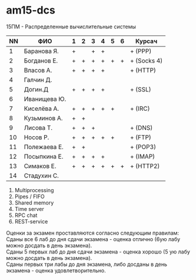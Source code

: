 # am15-dcs
15ПМ - Распределенные вычислительные системы

| NN  | ФИО              | 1   | 2   | 3   | 4   | 5   | 6   | Курсач |
| --- | ---------------- | --- | --- | --- | --- | --- | --- | ------ |
| 1   | Баранова Я.      |  +  |     |  +  |  +  |     |     |    + (PPP)  |
| 2   | Богданов Е.      |  +  |  +  |  +  |  +  |  +  |  +  |    + (Socks 4) |
| 3   | Власов А.        |  +  |  +  |  +  |  +  |     |     |    + (HTTP)  | 
| 4   | Галчин Д.        |     |     |     |     |     |     |        |
| 5   | Догин.Д          |  +  |  +  |  +  |  +  |     |     |    + (SSL)  | 
| 6   | Иванищева Ю.     |     |     |     |     |     |     |        | 
| 7   | Киселёва А.      |  +  |  +  |  +  |  +  |  +  |     |    + (IRC)  | 
| 8   | Кузьминов А.     |  +  |  +  |     |     |     |     |        |     
| 9   | Лисова Т.        |  +  |  +  |  +  |     |     |     |    + (DNS)   |   
| 10  | Носов Р.         |  +  |  +  |  +  |  +  |  +  |     |    + (FTP)  | 
| 11  | Полежаева Е.     |  +  |  +  |     |     |     |     |    + (POP3) |  
| 12  | Посыпкина Е.     |  +  |  +  |  +  |  +  |     |     |    + (IMAP)  |   
| 13  | Симаков Е.       |  +  |  +  |  +  |  +  |  +  |  +  |    + (HTTP2) |     
| 14  | Стадухин С.      |     |     |     |     |     |     |        |

1. Multiprocessing
2. Pipes / FIFO
3. Shared memory
4. Time server
5. RPC chat
6. REST-service

Оценки за экзамен проставляются согласно следующим правилам:  
Сданы все 6 лаб до дня сдачи экзамена - оценка отлично (6ую лабу можно досдать в день экзамена).  
Сданы 5 первых лаб до дня сдачи экзамена - оценка хорошо (5 ую лабу можно досдать в день экзамена).  
Сданы первых три лабы до дня экзамена, либо досданы в день экзамена - оценка удовлетворительно.  
